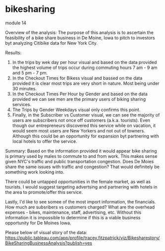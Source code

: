 # bikesharing
module 14

Overview of the analysis: The purpose of this analysis is to ascertain the feasibility of a bike share business in De Moine, Iowa to pitch to investors byt analyzing Citibike data for New York City.

Results:
1. In the trips by wek day per hour visual and based on the data provided the highest volume of trips occur during commuting hours 7 am - 9 am and 5 pm - 7 pm.
2. In the Checkout Times for Bikess visual and bassed on the data provided it is clear most trips are very short in nature. Most being under 30 minutes. 
3. In the Checkout Times Per Hour by Gender and based on the data provided we can see men are the primary users of biking sharing services. 
4. The Trips by Gender Weekdays visual only confirms this point. 
5. Finally, in the Subscriber vs Customer visual, we can see the majority of users are subscribers not once off customers (a.k.a. tourists). Even though our entrepreneurs discovered this service while on vacation, it would seem most users are New Yorkers and not out of towners. Although this could be an opportunity for expansion byt partnering with local hotels to offer the service. 

Summary: Based on the information provided it would appear bike sharing is primary used by males to commute to and from work. This makes sense given NYC's traffic and public transportation congestion. Does De Moies share the same issues with traffic and congestion? That would definitely be something work looking into. 

There could be untapped opportunities in the female market, as well as tourists. I would suggest targeting advertsing and partnering with hotels in the area to promote/offer this service.  

Lastly, I'd like to see somee of the most import information, the financials. How much are subsribers vs customers charged? What are the overhead expenses - bikes, maintenance, staff, advertising, etc. Without this information it is impossible to determine if this is a viable business opportunity for De Moines Iowa. 

Please below of visual story of the data: 
https://public.tableau.com/app/profile/tracey.fitzpatrick/viz/Bikesharestory/BikeSharingBusinessAnalysis?publish=yes
